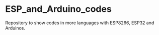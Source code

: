 # ESP_and_Arduino_codes
Repository to show codes in more languages with ESP8266, ESP32 and Arduinos.
